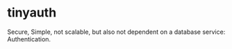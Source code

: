 # tinyauth
Secure, Simple, not scalable, but also not dependent on a database service: Authentication.
